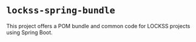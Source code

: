 # `lockss-spring-bundle`

This project offers a POM bundle and common code for LOCKSS projects using Spring Boot.
